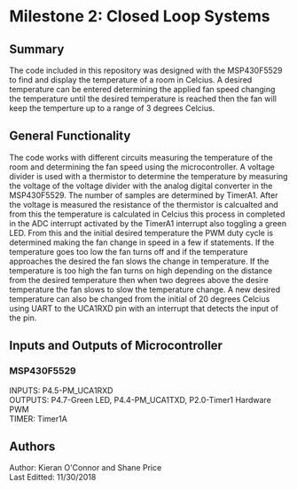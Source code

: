 # Milestone 2: Closed Loop Systems
## Summary
The code included in this repository was designed with the MSP430F5529 to find and display the temperature of a room in Celcius. A desired temperature can be entered determining the applied fan speed changing the temperature until the desired temperature is reached then the fan will keep the temperture up to a range of 3 degrees Celcius.

## General Functionality
The code works with different circuits measuring the temperature of the room and determining the fan speed using the microcontroller. A voltage divider is used with a thermistor to determine the temperature by measuring the voltage of the voltage divider with the analog digital converter in the MSP430F5529. The number of samples are determined by TimerA1. After the voltage is measured the resistance of the thermistor is calcualted and from this the temperature is calculated in Celcius this process in completed in the ADC interrupt activated by the TimerA1 interrupt also toggling a green LED. From this and the initial desired temperature the PWM duty cycle is determined making the fan change in speed in a few if statements. If the temperature goes too low the fan turns off and if the temperature approaches the desired the fan slows the change in temperature. If the temperature is too high the fan turns on high depending on the distance from the desired temperature then when two degrees above the desire temperature the fan slows to slow the temperature change. A new desired temperature can also be changed from the initial of 20 degrees Celcius using UART to the  UCA1RXD pin with an interrupt that detects the input of the pin.
 
## Inputs and Outputs of Microcontroller

### MSP430F5529
 INPUTS: P4.5-PM_UCA1RXD  
 OUTPUTS: P4.7-Green LED, P4.4-PM_UCA1TXD, P2.0-Timer1 Hardware PWM  
 TIMER: Timer1A  

## Authors

   Author: Kieran O'Connor and Shane Price  
   Last Editted: 11/30/2018
